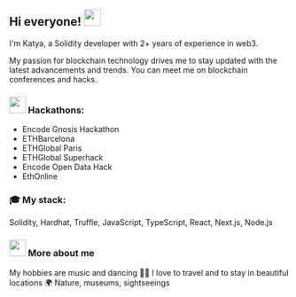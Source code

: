 ## Hi everyone! <img src="https://github.com/KatyaRyazantseva/KatyaRyazantseva/assets/47656938/114c7de5-92d0-49d2-96b4-47c9476e2e35"  width="30" >

I'm Katya, a Solidity developer with 2+ years of experience in web3.

My passion for blockchain technology drives me to stay updated with the
latest advancements and trends. You can meet me on blockchain conferences and hacks.

### <img src="https://github.com/KatyaRyazantseva/KatyaRyazantseva/assets/47656938/c4cf1a8a-ee1a-48f0-892c-bf553c9651bb"  width="30" > Hackathons:
- Encode Gnosis Hackathon 
- ETHBarcelona
- ETHGlobal Paris
- ETHGlobal Superhack
- Encode Open Data Hack
- EthOnline

### 🎓 My stack:
Solidity, Hardhat, Truffle, JavaScript, TypeScript, React, Next.js, Node.js

### <img src="https://github.com/KatyaRyazantseva/KatyaRyazantseva/assets/47656938/0812da3b-22a9-427f-b707-595c7b5a6a9a"  width="30" > More about me
My hobbies are music and dancing 💃🎵 
I love to travel and to stay in beautiful locations 🌍 Nature, museums, sightseeings
